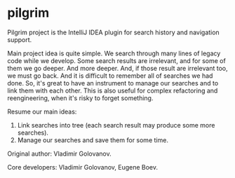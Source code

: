 # pilgrim

Pilgrim project is the IntelliJ IDEA plugin for search history and navigation support.

Main project idea is quite simple. We search through many lines of legacy code while we develop.
Some search results are irrelevant, and for some of them we go deeper. And more deeper.
And, if those result are irrelevant too, we must go back.
And it is difficult to remember all of searches we had done.
So, it's great to have an instrument to manage our searches and to link them with each other.
This is also useful for complex refactoring and reengineering, when it's risky to forget something.

Resume our main ideas:
1) Link searches into tree (each search result may produce some more searches).
2) Manage our searches and save them for some time.

Original author: Vladimir Golovanov.

Core developers: Vladimir Golovanov, Eugene Boev.
